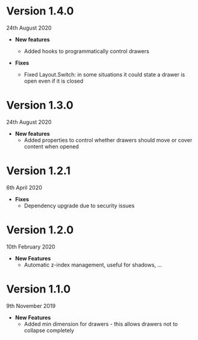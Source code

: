 # Version 1.4.0
24th August 2020

* **New features**
  * Added hooks to programmatically control drawers

* **Fixes**
  * Fixed Layout.Switch: in some situations it could state a drawer is open even if it is closed

# Version 1.3.0
24th August 2020

* **New features**
  * Added properties to control whether drawers should move or cover content when opened

# Version 1.2.1
6th April 2020

* **Fixes**
  * Dependency upgrade due to security issues

# Version 1.2.0
10th February 2020

* **New Features**
  * Automatic z-index management, useful for shadows, ...

# Version 1.1.0
9th November 2019

* **New Features**
  * Added min dimension for drawers - this allows drawers not to collapse completely